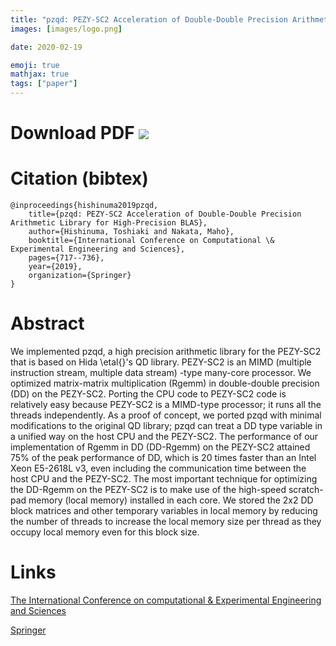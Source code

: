 ```yaml
---
title: "pzqd: PEZY-SC2 Acceleration of Double-Double Precision Arithmetic Library for High-Precision BLAS."
images: [images/logo.png]

date: 2020-02-19

emoji: true
mathjax: true
tags: ["paper"]
---
```


# Download PDF [![](https://storage.googleapis.com/numa_blog/etc/icon_pdf.png)][1] 

[1]: https://storage.googleapis.com/numa_blog/publications/icces2019.pdf

# Citation (bibtex)

```
@inproceedings{hishinuma2019pzqd,
	title={pzqd: PEZY-SC2 Acceleration of Double-Double Precision Arithmetic Library for High-Precision BLAS},
	author={Hishinuma, Toshiaki and Nakata, Maho},
	booktitle={International Conference on Computational \& Experimental Engineering and Sciences},
	pages={717--736},
	year={2019},
	organization={Springer}
}
```

# Abstract

We implemented pzqd, a high precision arithmetic library for the PEZY-SC2 that is based on Hida \etal{}'s QD library. PEZY-SC2 is an MIMD (multiple instruction stream, multiple data stream) -type many-core processor. We optimized matrix-matrix multiplication (Rgemm) in double-double precision (DD) on the PEZY-SC2. Porting the CPU code to PEZY-SC2 code is relatively easy because PEZY-SC2 is a MIMD-type processor; it runs all the threads independently. As a proof of concept, we ported pzqd with minimal modifications to the original QD library; pzqd can treat a DD type variable in a unified way on the host CPU and the PEZY-SC2. The performance of our implementation of Rgemm in DD (DD-Rgemm) on the PEZY-SC2 attained 75\% of the peak performance of DD, which is 20 times faster than an Intel Xeon E5-2618L v3, even including the communication time between the host CPU and the PEZY-SC2. The most important technique for optimizing the DD-Rgemm on the PEZY-SC2 is to make use of the high-speed scratch-pad memory (local memory) installed in each core. We stored the 2x2 DD block matrices and other temporary variables in local memory by reducing the number of threads to increase the local memory size per thread as they occupy local memory even for this block size.

# Links

[The International Conference on computational & Experimental Engineering and Sciences](http://www.iccesconf.org/)

[Springer](https://link.springer.com/chapter/10.1007/978-3-030-27053-7_61)
